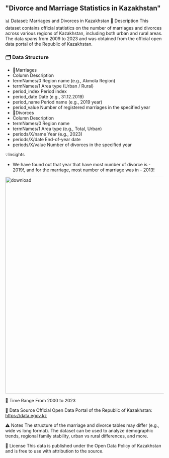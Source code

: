 ## "Divorce and Marriage Statistics in Kazakhstan"


📊 Dataset: Marriages and Divorces in Kazakhstan
📌 Description
This dataset contains official statistics on the number of marriages and divorces across various regions of Kazakhstan, including both urban and rural areas. The data spans from 2009 to 2023 and was obtained from the official open data portal of the Republic of Kazakhstan.

### 🗂 Data Structure
- 🔹Marriages
- Column	Description
- termNames/0	Region name (e.g., Akmola Region)
- termNames/1	Area type (Urban / Rural)
- period_index	Period index
- period_date	Date (e.g., 31.12.2019)
- period_name	Period name (e.g., 2019 year)
- period_value	Number of registered marriages in the specified year
- 🔹Divorces
- Column	Description
- termNames/0	Region name
- termNames/1	Area type (e.g., Total, Urban)
- periods/X/name	Year (e.g., 2023)
- periods/X/date	End-of-year date
- periods/X/value	Number of divorces in the specified year

💡Insights
- We have found out that year that have most number of divorce is - 2019!, and for the marriage, most number of marriage was in - 2013!
<img width="1179" height="690" alt="download" src="https://github.com/user-attachments/assets/d7418bd0-bb36-4d23-80f9-c42bcf477cc0" />





📅 Time Range
From 2000 to 2023 

📌 Data Source
Official Open Data Portal of the Republic of Kazakhstan:
https://data.egov.kz

⚠️ Notes
The structure of the marriage and divorce tables may differ (e.g., wide vs long format).
The dataset can be used to analyze demographic trends, regional family stability, urban vs rural differences, and more.

📎 License
This data is published under the Open Data Policy of Kazakhstan and is free to use with attribution to the source.
